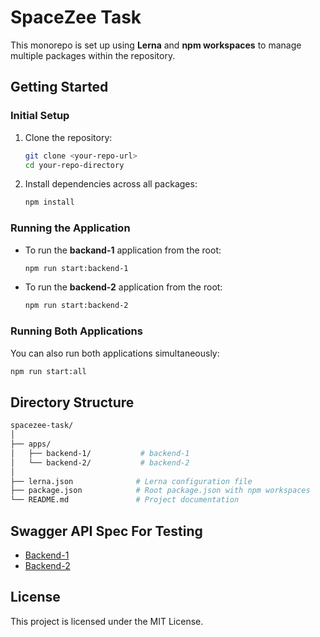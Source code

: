 # **SpaceZee Task**

This monorepo is set up using **Lerna** and **npm workspaces** to manage multiple packages within the repository.

## **Getting Started**

### **Initial Setup**

1. Clone the repository:

   ```bash
   git clone <your-repo-url>
   cd your-repo-directory
   ```

2. Install dependencies across all packages:

   ```bash
   npm install
   ```


### **Running the Application**

- To run the **backand-1** application from the root:

  ```bash
  npm run start:backend-1
  ```

- To run the **backend-2** application from the root:

  ```bash
  npm run start:backend-2
  ```

### **Running Both Applications**

You can also run both applications simultaneously:

```bash
npm run start:all
```

## **Directory Structure**

```bash
spacezee-task/
│
├── apps/
│   ├── backend-1/           # backend-1
│   └── backend-2/           # backend-2
│
├── lerna.json              # Lerna configuration file
├── package.json            # Root package.json with npm workspaces
└── README.md               # Project documentation
```

## **Swagger API Spec For Testing**
- [Backend-1](http://localhost:5000/docs)
- [Backend-2](http://localhost:5001/docs)



## **License**

This project is licensed under the MIT License.